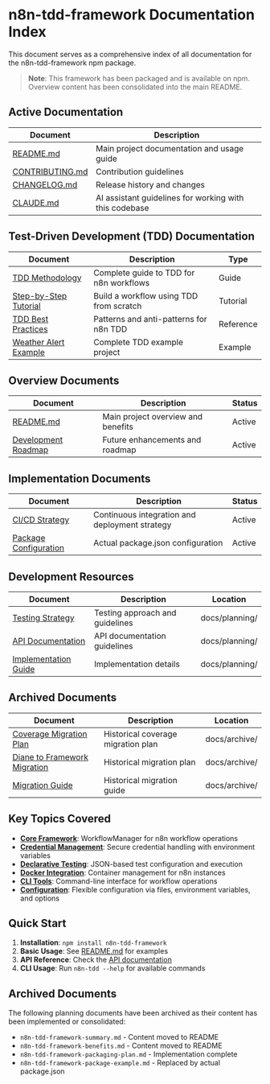 # n8n-tdd-framework Documentation Index

This document serves as a comprehensive index of all documentation for the n8n-tdd-framework npm package.

> **Note**: This framework has been packaged and is available on npm. Overview content has been consolidated into the main README.

## Active Documentation

| Document | Description |
|----------|-------------|
| [README.md](./README.md) | Main project documentation and usage guide |
| [CONTRIBUTING.md](./CONTRIBUTING.md) | Contribution guidelines |
| [CHANGELOG.md](./CHANGELOG.md) | Release history and changes |
| [CLAUDE.md](./CLAUDE.md) | AI assistant guidelines for working with this codebase |

## Test-Driven Development (TDD) Documentation

| Document | Description | Type |
|----------|-------------|------|
| [TDD Methodology](./docs/n8n-tdd-methodology.md) | Complete guide to TDD for n8n workflows | Guide |
| [Step-by-Step Tutorial](./docs/tutorials/tdd-step-by-step.md) | Build a workflow using TDD from scratch | Tutorial |
| [TDD Best Practices](./docs/tdd-best-practices.md) | Patterns and anti-patterns for n8n TDD | Reference |
| [Weather Alert Example](./examples/tdd-example/README.md) | Complete TDD example project | Example |

## Overview Documents

| Document | Description | Status |
|----------|-------------|--------|
| [README.md](./README.md#overview) | Main project overview and benefits | Active |
| [Development Roadmap](./n8n-tdd-framework-next-steps.md) | Future enhancements and roadmap | Active |

## Implementation Documents

| Document | Description | Status |
|----------|-------------|--------|
| [CI/CD Strategy](./n8n-tdd-framework-cicd.md) | Continuous integration and deployment strategy | Active |
| [Package Configuration](./package.json) | Actual package.json configuration | Active |

## Development Resources

| Document | Description | Location |
|----------|-------------|-----------|
| [Testing Strategy](./docs/planning/n8n-tdd-framework-testing-strategy.md) | Testing approach and guidelines | docs/planning/ |
| [API Documentation](./docs/planning/n8n-tdd-framework-api-docs.md) | API documentation guidelines | docs/planning/ |
| [Implementation Guide](./docs/planning/n8n-tdd-framework-implementation-guide.md) | Implementation details | docs/planning/ |

## Archived Documents

| Document | Description | Location |
|----------|-------------|-----------|
| [Coverage Migration Plan](./docs/archive/coverage-migration-plan.md) | Historical coverage migration plan | docs/archive/ |
| [Diane to Framework Migration](./docs/archive/diane-to-framework-migration-plan.md) | Historical migration plan | docs/archive/ |
| [Migration Guide](./docs/archive/n8n-tdd-framework-migration-guide.md) | Historical migration guide | docs/archive/ |

## Key Topics Covered

- **[Core Framework](./README.md#api-reference)**: WorkflowManager for n8n workflow operations
- **[Credential Management](./README.md#credential-management)**: Secure credential handling with environment variables
- **[Declarative Testing](./README.md#declarative-testing)**: JSON-based test configuration and execution
- **[Docker Integration](./README.md#docker-management)**: Container management for n8n instances
- **[CLI Tools](./README.md#cli-usage)**: Command-line interface for workflow operations
- **[Configuration](./README.md#configuration)**: Flexible configuration via files, environment variables, and options

## Quick Start

1. **Installation**: `npm install n8n-tdd-framework`
2. **Basic Usage**: See [README.md](./README.md#basic-usage) for examples
3. **API Reference**: Check the [API documentation](./README.md#api-reference)
4. **CLI Usage**: Run `n8n-tdd --help` for available commands

## Archived Documents

The following planning documents have been archived as their content has been implemented or consolidated:
- `n8n-tdd-framework-summary.md` - Content moved to README
- `n8n-tdd-framework-benefits.md` - Content moved to README
- `n8n-tdd-framework-packaging-plan.md` - Implementation complete
- `n8n-tdd-framework-package-example.md` - Replaced by actual package.json